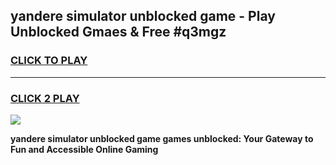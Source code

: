 
## yandere simulator unblocked game - Play Unblocked Gmaes & Free #q3mgz
<h3>
<a href="https://premium.freeplayer.one?title=yandere_simulator_unblocked_game&ref=01M">CLICK TO PLAY</a></h3>
<hr>

<h3>
<a href="https://premium.freeplayer.one?title=yandere_simulator_unblocked_game&ref=01M">CLICK 2 PLAY</a>
  
</h3>

<a href="https://premium.freeplayer.one?title=yandere_simulator_unblocked_game&ref=01M"><img src="https://clearcache.store/games.png"></a>


**yandere simulator unblocked game games unblocked: Your Gateway to Fun and Accessible Online Gaming**
